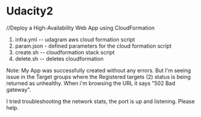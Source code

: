 # Udacity2
//Deploy a High-Availability Web App using CloudFormation

1. infra.yml -- udagram aws cloud formation script
2. param.json - defined parameters for the cloud formation script
3. create.sh -- cloudformation stack script
4. delete.sh -- deletes cloudformation

Note: My App was successfully created without any errors. But I'm seeing issue in the Target groups where the Registered targets (2) status is being returned as unhealthy. When i'm browsing
the URL it says "502 Bad gateway".

I tried troubleshooting the network stats, the port is up and listening. Please help.

